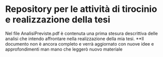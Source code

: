 # Repository per le attività di tirocinio e realizzazione della tesi

Nel file AnalisiPreviste.pdf è contenuta una prima stesura descrittiva delle analisi che intendo affrontare nella realizzazione della mia tesi. 
**Il documento non è ancora completo e verrà aggiornato con nuove idee e approfondimenti man mano che leggerò nuovo materiale
